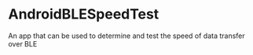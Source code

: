 # AndroidBLESpeedTest
An app that can be used to determine and test the speed of data transfer over BLE

